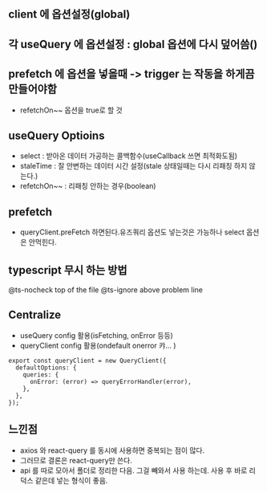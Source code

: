 ## client 에 옵션설정(global)

## 각 useQuery 에 옵션설정 : global 옵션에 다시 덮어씀()

## prefetch 에 옵션을 넣을때 -> trigger 는 작동을 하게끔 만들어야함

- refetchOn~~ 옵션을 true로 할 것

## useQuery Optioins

- select : 받아온 데이터 가공하는 콜백함수(useCallback 쓰면 최적화도됨)
- staleTime : 잘 안변하는 데이터 시간 설정(stale 상태일때는 다시 리패칭 하지 않는다.)
- refetchOn~~ : 리패칭 안하는 경우(boolean)

## prefetch

- queryClient.preFetch 하면된다.유즈쿼리 옵션도 넣는것은 가능하나 select 옵션은 안먹힌다.

## typescript 무시 하는 방법

@ts-nocheck top of the file
@ts-ignore above problem line

## Centralize

- useQuery config 활용(isFetching, onError 등등)
- queryClient config 활용(ondefault onerror 캬... )

```
export const queryClient = new QueryClient({
  defaultOptions: {
    queries: {
      onError: (error) => queryErrorHandler(error),
    },
  },
});
```

## 느낀점

- axios 와 react-query 를 동시에 사용하면 중복되는 점이 많다.
- 그러므로 결론은 react-query만 쓴다.
- api 를 따로 모아서 폴더로 정리한 다음. 그걸 빼와서 사용 하는데. 사용 후 바로 리덕스 같은데 넣는 형식이 좋음.
